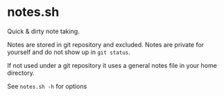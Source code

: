 notes.sh
========

Quick & dirty note taking.

Notes are stored in git repository and excluded. Notes are private for yourself and do not show up in `git status`.

If not used under a git repository it uses a general notes file in your home directory.

See `notes.sh -h` for options
